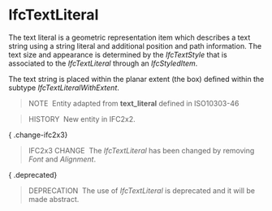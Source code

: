 IfcTextLiteral
==============

The text literal is a geometric representation item which describes a text string using a string literal and additional position and path information. The text size and appearance is determined by the _IfcTextStyle_ that is associated to the _IfcTextLiteral_ through an _IfcStyledItem_.

The text string is placed within the planar extent (the box) defined within the subtype _IfcTextLiteralWithExtent_.

> NOTE&nbsp; Entity adapted from **text_literal** defined in ISO10303-46

> HISTORY&nbsp; New entity in IFC2x2.

{ .change-ifc2x3}
> IFC2x3 CHANGE&nbsp; The _IfcTextLiteral_ has been changed by removing _Font_ and _Alignment_.

{ .deprecated}
> DEPRECATION&nbsp; The use of _IfcTextLiteral_ is deprecated and it will be made abstract.
